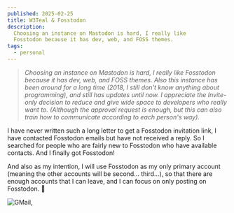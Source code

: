 ```yaml
---
published: 2025-02-25
title: W3Teal & Fosstodon
description:
  Choosing an instance on Mastodon is hard, I really like 
  Fosstodon because it has dev, web, and FOSS themes.
tags:
  - personal
---
```


> _Choosing an instance on Mastodon is hard, I really like Fosstodon because it has dev, web, and FOSS themes. Also this instance has been around for a long time (2018, I still don't know anything about programming), and still has updates until now. I appreciate the Invite-only decision to reduce and give wide space to developers who really want to. (Although the approval request is enough, but this can also train how to communicate according to each person's way)._

I have never written such a long letter to get a Fosstodon invitation link, I have contacted Fosstodon emails but have not received a reply. So I searched for people who are fairly new to Fosstodon who have available contacts. And I finally got Fosstodon!

<p id="intention">

And also as my intention, I will use Fosstodon as my only primary account (meaning the other accounts will be second... third...), so that there are enough accounts that I can leave, and I can focus on only posting on Fosstodon. 🙏

</p>

![GMail,](/assets/gmail-fosstodon.png)
